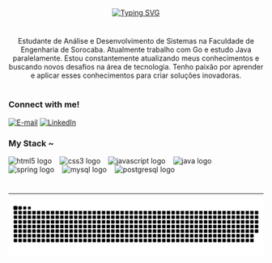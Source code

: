<div align="center">
  <a href="https://git.io/typing-svg"><img src="https://readme-typing-svg.demolab.com?font=Fira+Code&pause=1000&color=F736B2&width=435&lines=%E2%9C%BF+Welcome+to+my+profile!++%E2%9C%BF" alt="Typing SVG" />
  </a>
</div>

# 

<p align="center">Estudante de Análise e Desenvolvimento de Sistemas na Faculdade de Engenharia de Sorocaba. Atualmente trabalho com Go e estudo Java paralelamente.
Estou constantemente atualizando meus conhecimentos e buscando novos desafios na área de tecnologia. Tenho paixão por aprender e aplicar esses conhecimentos para criar soluções inovadoras.
  
#

<img align="right" alt="" height="190px" src="./src/study.gif">

<h3 align="left">Connect with me!</h3>

[![E-mail](https://img.shields.io/badge/-Email-000?style=for-the-badge&logo=microsoft-outlook&logoColor=FF00F6&color:FFF)](mailto:devcamilasouza@gmail.com)
[![LinkedIn](https://img.shields.io/badge/-LinkedIn-000?style=for-the-badge&logo=linkedin&logoColor=FF00F6&color:FFF)](https://www.linkedin.com/in/camila-souza-95717a211/)

<h3 align="left">My Stack ~</h3>

<div align="left">
  <img src="https://cdn.jsdelivr.net/gh/devicons/devicon/icons/html5/html5-original.svg" height="25" alt="html5 logo"  />
  <img width="8" />
  <img src="https://cdn.jsdelivr.net/gh/devicons/devicon/icons/css3/css3-original.svg" height="25" alt="css3 logo"  />
  <img width="8" />
  <img src="https://cdn.jsdelivr.net/gh/devicons/devicon/icons/javascript/javascript-plain.svg" height="25" alt="javascript logo"  />
  <img width="8" />
  <img src="https://cdn.jsdelivr.net/gh/devicons/devicon/icons/java/java-original.svg" height="25" alt="java logo"  />
  <img width="8" />
  <img src="https://cdn.jsdelivr.net/gh/devicons/devicon/icons/spring/spring-original.svg" height="25" alt="spring logo"  />
  <img width="8" />
  <img src="https://cdn.jsdelivr.net/gh/devicons/devicon/icons/mysql/mysql-original.svg" height="25" alt="mysql logo"  />
  <img width="8" />
  <img src="https://cdn.jsdelivr.net/gh/devicons/devicon/icons/postgresql/postgresql-original.svg" height="25" alt="postgresql logo"  />
</div>

#
----------
<!--
<div style="display: inline_block" align=start >
    <img alt="HTML" height="20" src="https://img.shields.io/badge/TypeScript-3178C6.svg?style=for-the-badge&logo=TypeScript&logoColor=white">
    <img alt="HTML" height="20" src="https://img.shields.io/badge/Node.js-339933.svg?style=for-the-badge&logo=nodedotjs&logoColor=white">
    <img alt="HTML" height="20" src="https://img.shields.io/badge/HTML5-E34F26.svg?style=for-the-badge&logo=HTML5&logoColor=white">
    <img alt="HTML" height="20" src="https://img.shields.io/badge/CSS3-1572B6.svg?style=for-the-badge&logo=CSS3&logoColor=white">
    <img alt="HTML" height="20" src="https://img.shields.io/badge/Python-3776AB.svg?style=for-the-badge&logo=Python&logoColor=white">
    <img alt="HTML" height="20" src="https://img.shields.io/badge/MySQL-4479A1.svg?style=for-the-badge&logo=MySQL&logoColor=white">
    <img alt="HTML" height="20" src="https://img.shields.io/badge/spring-boot?style=flat-square&logo=spring&logoColor=white">
</div>

#
!-->
<picture align="center">
  <source media="(prefers-color-scheme: dark)" srcset="https://raw.githubusercontent.com/devCamila-Oliveira/devCamila-Oliveira/output/github-contribution-grid-snake-dark.svg">
  <source media="(prefers-color-scheme: light)" srcset="https://raw.githubusercontent.com/devCamila-Oliveira/devCamila-Oliveira/output/github-contribution-grid-snake-dark.svg">
  <img align="center" alt="github contribution grid snake animation" src="https://raw.githubusercontent.com/devCamila-Oliveira/devCamila-Oliveira/output/github-contribution-grid-snake.svg">
</picture>
